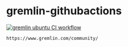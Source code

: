 # gremlin-githubactions
[![gremlin ubuntu CI workflow](https://github.com/githubfoam/gremlin-githubactions/actions/workflows/ubuntu-wf.yml/badge.svg)](https://github.com/githubfoam/gremlin-githubactions/actions/workflows/ubuntu-wf.yml)  
~~~
https://www.gremlin.com/community/
~~~